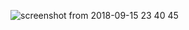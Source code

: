 ![screenshot from 2018-09-15 23 40 45](https://user-images.githubusercontent.com/34853850/45592365-e8d32f80-b940-11e8-8c15-d2d41cb03b5b.png)
